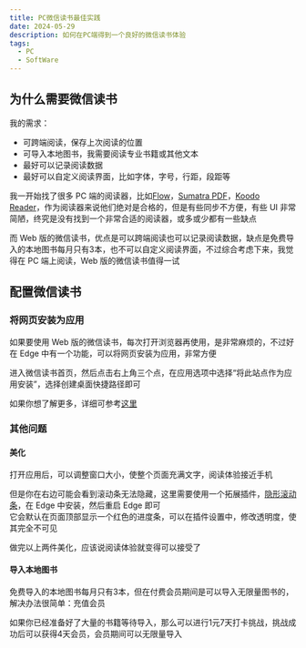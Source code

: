 ```yaml
---
title: PC微信读书最佳实践
date: 2024-05-29
description: 如何在PC端得到一个良好的微信读书体验
tags:
  - PC
  - SoftWare
---
```

## 为什么需要微信读书
我的需求：
- 可跨端阅读，保存上次阅读的位置
- 可导入本地图书，我需要阅读专业书籍或其他文本
- 最好可以记录阅读数据
- 最好可以自定义阅读界面，比如字体，字号，行距，段距等

我一开始找了很多 PC 端的阅读器，比如[Flow](https://www.flowoss.com/zh-CN)，[Sumatra PDF](https://www.sumatrapdfreader.org/free-pdf-reader)，[Koodo Reader](https://koodo.960960.xyz/zh)，作为阅读器来说他们绝对是合格的，但是有些同步不方便，有些 UI 非常简陋，终究是没有找到一个非常合适的阅读器，或多或少都有一些缺点

而 Web 版的微信读书，优点是可以跨端阅读也可以记录阅读数据，缺点是免费导入的本地图书每月只有3本，也不可以自定义阅读界面，不过综合考虑下来，我觉得在 PC 端上阅读，Web 版的微信读书值得一试
## 配置微信读书
### 将网页安装为应用
如果要使用 Web 版的微信读书，每次打开浏览器再使用，是非常麻烦的，不过好在 Edge 中有一个功能，可以将网页安装为应用，非常方便

进入微信读书首页，然后点击右上角三个点，在应用选项中选择“将此站点作为应用安装”，选择创建桌面快捷路径即可

如果你想了解更多，详细可参考[这里](https://support.microsoft.com/zh-cn/topic/%E5%9C%A8-microsoft-edge-%E4%B8%AD%E5%AE%89%E8%A3%85-%E7%AE%A1%E7%90%86%E6%88%96%E5%8D%B8%E8%BD%BD%E5%BA%94%E7%94%A8-0c156575-a94a-45e4-a54f-3a84846f6113)
### 其他问题
#### 美化
打开应用后，可以调整窗口大小，使整个页面充满文字，阅读体验接近手机

但是你在右边可能会看到滚动条无法隐藏，这里需要使用一个拓展插件，[隐形滚动条](https://microsoftedge.microsoft.com/addons/detail/%E9%9A%90%E5%BD%A2%E6%BB%9A%E5%8A%A8%E6%9D%A1/jmopomhdbfldgbfmmkldkkeahhpbldal)，在 Edge 中安装，然后重启 Edge 即可  
它会默认在页面顶部显示一个红色的进度条，可以在插件设置中，修改透明度，使其完全不可见

做完以上两件美化，应该说阅读体验就变得可以接受了
#### 导入本地图书
免费导入的本地图书每月只有3本，但在付费会员期间是可以导入无限量图书的，解决办法很简单：充值会员

如果你已经准备好了大量的书籍等待导入，那么可以进行1元7天打卡挑战，挑战成功后可以获得4天会员，会员期间可以无限量导入